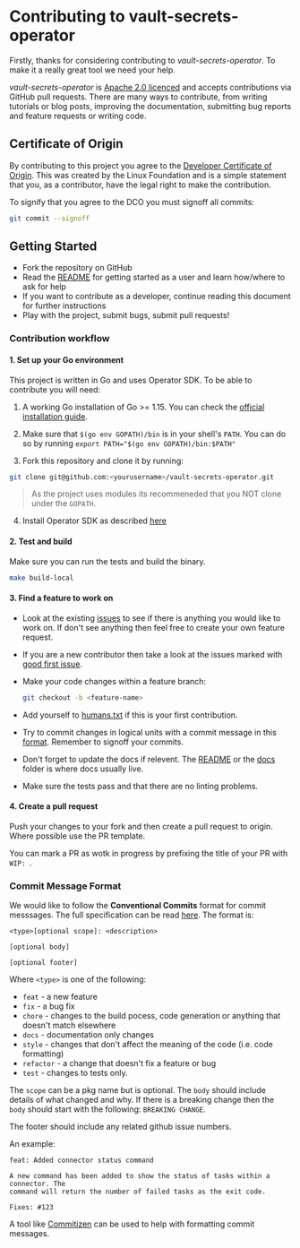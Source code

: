 # Contributing to vault-secrets-operator

Firstly, thanks for considering contributing to *vault-secrets-operator*. To make it a really
great tool we need your help.

*vault-secrets-operator* is [Apache 2.0 licenced](LICENSE) and accepts contributions via GitHub
pull requests. There are many ways to contribute, from writing tutorials or blog posts,
improving the documentation, submitting bug reports and feature requests or writing code.


## Certificate of Origin

By contributing to this project you agree to the [Developer Certificate of
Origin](https://developercertificate.org/). This was created by the Linux
Foundation and is a simple statement that you, as a contributor, have the legal
right to make the contribution.

To signify that you agree to the DCO you must signoff all commits:

```bash
git commit --signoff
```

## Getting Started

- Fork the repository on GitHub
- Read the [README](README.md) for getting started as a user and learn how/where to ask for help
- If you want to contribute as a developer, continue reading this document for further instructions
- Play with the project, submit bugs, submit pull requests!

### Contribution workflow

#### 1. Set up your Go environment

This project is written in Go and uses Operator SDK. To be able to contribute you will need:

1. A working Go installation of Go >= 1.15. You can check the
[official installation guide](https://golang.org/doc/install).

2. Make sure that `$(go env GOPATH)/bin` is in your shell's `PATH`. You can do so by
   running `export PATH="$(go env GOPATH)/bin:$PATH"`

3. Fork this repository and clone it by running:

```bash
git clone git@github.com:<yourusername>/vault-secrets-operator.git
```

> As the project uses modules its recommeneded that you NOT clone under the `GOPATH`.

4. Install Operator SDK as described [here](https://github.com/operator-framework/operator-sdk)

#### 2. Test and build

Make sure you can run the tests and build the binary.

```bash
make build-local
```

#### 3. Find a feature to work on

- Look at the existing [issues](https://github.com/90poe/vault-secrets-operator/issues) to see if there is anything
you would like to work on. If don't see anything then feel free to create your own feature request.

- If you are a new contributor then take a look at the issues marked
with [good first issue](https://github.com/90poe/vault-secrets-operator/labels/good%20first%20issue).

- Make your code changes within a feature branch:

    ```bash
    git checkout -b <feature-name>
    ```

- Add yourself to [humans.txt](humans.txt) if this is your first contribution.

- Try to commit changes in logical units with a commit message in this [format](#format-of-the-commit-message). Remember
to signoff your commits.

- Don't forget to update the docs if relevent. The [README](README.md) or the [docs](docs/) folder is where docs usually live.

- Make sure the tests pass and that there are no linting problems.

#### 4. Create a pull request

Push your changes to your fork and then create a pull request to origin. Where possible use the PR template.

You can mark a PR as wotk in progress by prefixing the title of your PR with `WIP: `.


### Commit Message Format

We would like to follow the **Conventional Commits** format for commit messsages. The full specification can be
read [here](https://www.conventionalcommits.org/en/v1.0.0-beta.3/). The format is:

```
<type>[optional scope]: <description>

[optional body]

[optional footer]
```

Where `<type>` is one of the following:
* `feat` - a new feature
* `fix` - a bug fix
* `chore` - changes to the build pocess, code generation or anything that doesn't match elsewhere
* `docs` - documentation only changes
* `style` - changes that don't affect the meaning of the code (i.e. code formatting)
* `refactor` - a change that doesn't fix a feature or bug
* `test` - changes to tests only.

The `scope` can be a pkg name but is optional.
The `body` should include details of what changed and why. If there is a breaking change then the `body` should start with the
following: `BREAKING CHANGE`.

The footer should include any related github issue numbers.

An example:

```text
feat: Added connector status command

A new command has been added to show the status of tasks within a connector. The
command will return the number of failed tasks as the exit code.

Fixes: #123
```

A tool like [Commitizen](https://github.com/commitizen/cz-cli) can be used to help with formatting commit messages.
